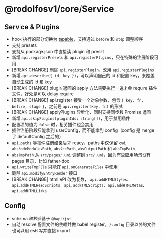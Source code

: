 # @rodolfosv1/core/Service

## Service & Plugins

- hook 执行的部分切换为 [tapable](https://github.com/webpack/tapable)，支持通过 `before` 和 `step` 调整顺序
- 支持 presets
- 支持从 package.json 中直接读 plugin 和 preset
- 新增 `api.registerPresets` 和 `api.registerPlugins`，只在特殊的注册阶段可用
- [BREAK CHANGE] 删除 `api.registerPlugin`，改用 `api.registerPlugins`
- 新增 `api.describe({ id, key })`，可以声明自己的 id 和配置 key，来覆盖自动生成的 id 和 key
- [BREAK CHANGE] plugin 返回的 apply 方法需要执行一遍才会 require 插件文件，好处是可以 delay require
- [BREAK CHANGE] api.register 接受一个对象参数，包含 `{ key, fn, before, stage }`，之前是 `api.register(key, fn)` 的形式
- [BREAK CHANGE] applyPlugins 异步化，同时支持同步和 Promise 返回
- 新增 `api.skipPlugins(pluginIds: string[])`，用于禁用插件
- 配置项的值为 `false` 时，相关插件也会禁用
- 插件注册阶段只能拿到 userConfig，而不能拿到 config（config 是 merge 了 defaultConfig 之后的）
- `api.paths` 等插件注册结束后才 ready，paths 中仅保留 `cwd`, `absNodeModulesPath`, `absSrcPath`, `absOutputPath` 和 `absTmpPath`
- `absTmpPath` 从 `src/pages/.umi` 调整到 `src/.umi`，因为有些应用场景没有 pages 目录，比如 father-doc
- `api.writeTmpFile` 只能在 `api.onGenerateFiles` 中使用
- 删除 `api.modifyEntryRender` 接口
- [BREAK CHANGE] html API 改为复数， `api.addHTMLStyles`、`api.addHTMLHeadScripts`、`api.addHTMLScripts`、`api.addHTMLMetas`、`api.addHTMLLinks`

## Config

- schema 和校验基于 `@hapi/joi`
- 自动 resolve 配置文件的依赖并做 babel register，`/config` 目录以外的文件也可以用 es6 写并直接 import
